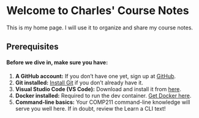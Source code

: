 # Welcome to Charles' Course Notes

This is my home page. I will use it to organize and share my course notes.

## Prerequisites
#### Before we dive in, make sure you have:

1. **A GitHub account:** If you don’t have one yet, sign up at [GitHub](https://github.com/).
2. **Git installed:** [Install Git](https://git-scm.com/book/en/v2/Getting-Started-Installing-Git) if you don’t already have it.
3. **Visual Studio Code (VS Code):** Download and install it from [here](https://code.visualstudio.com/).
4. **Docker installed:** Required to run the dev container. [Get Docker here](https://www.docker.com/products/docker-desktop/).
5. **Command-line basics:** Your COMP211 command-line knowledge will serve you well here. If in doubt, review the Learn a CLI text!
